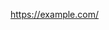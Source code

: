 <!DOCTYPE html>
<html lang="en-US">
<head>
<meta charset="UTF-8">
<title>ROBOTS NOINDEX NOFOLLOW</title>
<META NAME="ROBOTS" CONTENT="NOINDEX, NOFOLLOW">
<!-- 
<META NAME="ROBOTS" CONTENT="NOINDEX, NOFOLLOW">
 -->
</head>
<body>
<META NAME="ROBOTS" CONTENT="NOINDEX, NOFOLLOW">
<!-- ROBOTS NOINDEX NOFOLLOW -->

<p>
<a href="https://example.com">https://example.com/</a>
</p>

</body>
</html>
